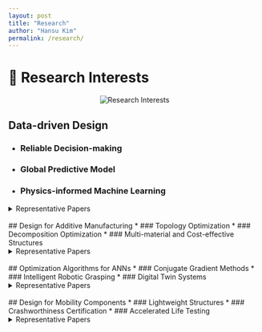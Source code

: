 ```yaml
---
layout: post
title: "Research"
author: "Hansu Kim"
permalink: /research/
---
```

   
# 🌟 Research Interests   
<div style="display: flex; justify-content: center;">
  <img src="https://github.com/user-attachments/assets/2b6e91c4-4c24-499e-99ed-eb093c4f353b"
       alt="Research Interests" 
       style="max-width: 100%; height: auto; width: auto; max-height: 75vh; object-fit: contain;">
</div>   
   
## Data-driven Design   
* ### Reliable Decision-making   
* ### Global Predictive Model   
* ### Physics-informed Machine Learning   
   
<details>
   <summary> Representative Papers</summary>
   <ul>
      <li>
         Kim H, Lee TH* (2022) Design-target-based optimization using input variable selection and penalty-Lagrange multiplier for high-dimensional design problems. <em>Structural and Multidisciplinary Optimization</em> 65:258. <a href="https://doi.org/10.1007/s00158-022-03356-0" target="_blank">[Link]</a>
      </li>
      <li>
         Kim H, Lee TH* (2021) A robust elastic net via bootstrap method under sampling uncertainty for significance analysis of high-dimensional design problems. <em>Knowledge-Based Systems</em> 225:107117. <a href="https://doi.org/10.1016/j.knosys.2021.107117" target="_blank">[Link]</a>   
      </li>
      <li>
         Kim H, Lee TH,* Kwon T (2021) Normalized neighborhood component feature selection and feasible-improved weight allocation for input variable selection. <em>Knowledge-Based Systems</em> 218:106855. <a href="https://doi.org/10.1016/j.knosys.2021.106855" target="_blank">[Link]</a>   
      </li>
   </ul>
</details>   
   
<br/>   
## Design for Additive Manufacturing   
* ### Topology Optimization   
* ### Decomposition Optimization
* ### Multi-material and Cost-effective Structures   
   
<details>
   <summary> Representative Papers</summary>
   <ul>
      <li>
         Kim H, Kim IY* (2024) 3D decomposition optimization of topology-optimized structures considering a build volume constraint for additive manufacturing. <em>Computer Methods in Applied Mechanics and Engineering</em> 432:117357. <a href="https://doi.org/10.1016/j.cma.2024.117357" target="_blank">[Link]</a>
      </li>
      <li>
         Kim H, Crispo L, Patel A, Galley N, Yeon SM, Son Y, Kim IY* (2024) Design of a metal additive manufactured aircraft seat leg using topology optimization and part decomposition. <em>Rapid Prototyping Journal</em> 30(5):947–969. <a href="https://doi.org/10.1108/RPJ-11-2023-0400" target="_blank">[Link]</a>
      </li>
   </ul>
</details>   
   
<br/>   
## Optimization Algorithms for ANNs   
* ### Conjugate Gradient Methods   
* ### Intelligent Robotic Grasping   
* ### Digital Twin Systems   
   
<details>
   <summary> Representative Papers</summary>
   <ul>
      <li>
         Kim H, Wang C, Byun H, Hu W,* Kim S, Jiao Q, Lee TH* (2023) Variable three-term conjugate gradient method for training artificial neural networks. <em>Neural Networks</em> 159:125–136. <a href="https://doi.org/10.1016/j.neunet.2022.12.001" target="_blank">[Link]</a>   
      </li>
   </ul>
</details>   
   
<br/>   
## Design for Mobility Components   
* ### Lightweight Structures   
* ### Crashworthiness Certification   
* ### Accelerated Life Testing
      
<details>
   <summary> Representative Papers</summary>
   <ul>
      <li>
         Kim H, Crispo L, Patel A, Galley N, Yeon SM, Son Y, Kim IY* (2024) Design of a metal additive manufactured aircraft seat leg using topology optimization and part decomposition. <em>Rapid Prototyping Journal</em> 30(5):947–969. <a href="https://doi.org/10.1108/RPJ-11-2023-0400" target="_blank">[Link]</a>
      </li>
      <li>
         Ha DH, Kim H,* Lee TH* (2022) Scenario-based multidisciplinary optimization for a new accelerated life testing of electric traction motor and inverter system. <em>Structural and Multidisciplinary Optimization</em> 65:353. <a href="https://doi.org/10.1007/s00158-022-03374-y" target="_blank">[Link]</a>
      </li>
   </ul>
</details>   
